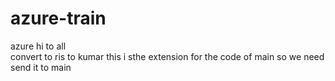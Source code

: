# azure-train
azure
hi to all  
convert to ris to kumar
this i sthe extension for the code of  main so 
 we need send it to  main
